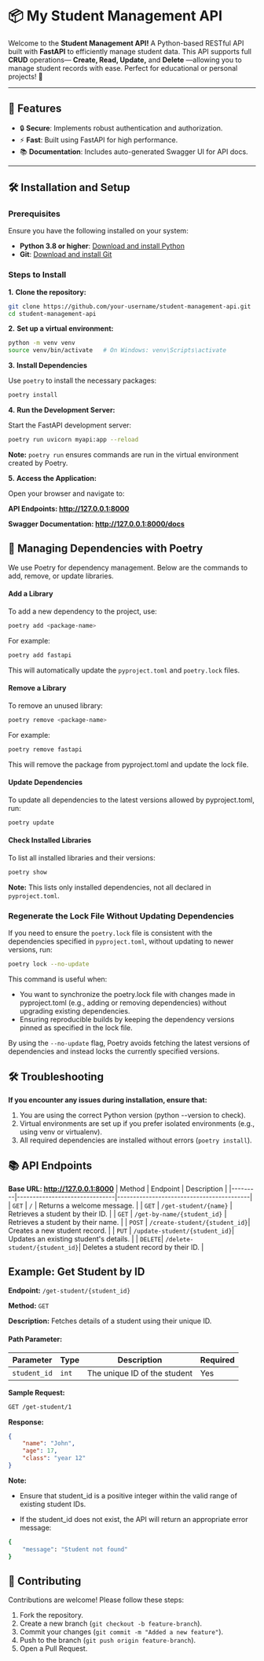 # 📦 My Student Management API

Welcome to the **Student Management API!** A Python-based RESTful API built with **FastAPI** to efficiently manage student data. This API supports full **CRUD** operations— **Create, Read, Update,** and **Delete** —allowing you to manage student records with ease. Perfect for educational or personal projects! 🎉

---

## 🌟 Features
- 🔒 **Secure**: Implements robust authentication and authorization.
- ⚡ **Fast**: Built using FastAPI for high performance.
- 📚 **Documentation**: Includes auto-generated Swagger UI for API docs.

---
## 🛠 Installation and Setup

### Prerequisites
Ensure you have the following installed on your system:
- **Python 3.8 or higher**: [Download and install Python](https://www.python.org/downloads/)
- **Git**: [Download and install Git](https://git-scm.com/)


### Steps to Install
**1.** **Clone the repository:**
   ```bash
   git clone https://github.com/your-username/student-management-api.git
   cd student-management-api
   ```

**2.** **Set up a virtual environment:**
   ```bash
python -m venv venv
source venv/bin/activate   # On Windows: venv\Scripts\activate
```

**3.** **Install Dependencies**
   
   Use `poetry` to install the necessary packages:
   ```bash
   poetry install
   ```
     
**4.** **Run the Development Server:**
   
Start the FastAPI development server:
```bash
poetry run uvicorn myapi:app --reload
```
**Note:** `poetry run` ensures commands are run in the virtual environment created by Poetry.

**5.** **Access the Application:**


Open your browser and navigate to:

**API Endpoints: http://127.0.0.1:8000**

**Swagger Documentation: http://127.0.0.1:8000/docs**

##  🔄 Managing Dependencies with Poetry

We use Poetry for dependency management. Below are the commands to add, remove, or update libraries.


####  Add a Library
To add a new dependency to the project, use:
```bash
poetry add <package-name>
```
For example:
```bash
poetry add fastapi
```
This will automatically update the `pyproject.toml` and `poetry.lock` files.

####  Remove a Library
To remove an unused library:
```bash
poetry remove <package-name>
```
For example: 
```bash
poetry remove fastapi
```
This will remove the package from pyproject.toml and update the lock file.

####  Update Dependencies
To update all dependencies to the latest versions allowed by pyproject.toml, run:
```bash
poetry update
```
####  Check Installed Libraries
To list all installed libraries and their versions:
```bash
poetry show
```
**Note:** This lists only installed dependencies, not all declared in `pyproject.toml`.

### Regenerate the Lock File Without Updating Dependencies
If you need to ensure the `poetry.lock` file is consistent with the dependencies specified in `pyproject.toml`, without updating to newer versions, run:

```bash
poetry lock --no-update
```
This command is useful when:

- You want to synchronize the poetry.lock file with changes made in pyproject.toml (e.g., adding or removing dependencies) without upgrading existing dependencies.
- Ensuring reproducible builds by keeping the dependency versions pinned as specified in the lock file.
  
By using the `--no-update` flag, Poetry avoids fetching the latest versions of dependencies and instead locks the currently specified versions.


## 🛠 Troubleshooting

**If you encounter any issues during installation, ensure that:**

1. You are using the correct Python version (python --version to check).
2. Virtual environments are set up if you prefer isolated environments (e.g., using venv or virtualenv).
3. All required dependencies are installed without errors (`poetry install`).


## 📚 API Endpoints

**Base URL: http://127.0.0.1:8000**
| Method  | Endpoint                      | Description                              |
|---------|-------------------------------|------------------------------------------|
| `GET`   | `/`                           | Returns a welcome message.              |
| `GET`   | `/get-student/{name}`         | Retrieves a student by their ID.        |
| `GET`   | `/get-by-name/{student_id}`   | Retrieves a student by their name.      |
| `POST`  | `/create-student/{student_id}`| Creates a new student record.           |
| `PUT`   | `/update-student/{student_id}`| Updates an existing student's details.  |
| `DELETE`| `/delete-student/{student_id}`| Deletes a student record by their ID.   |

## Example: Get Student by ID
**Endpoint:** `/get-student/{student_id}`

**Method:** `GET`

**Description:** Fetches details of a student using their unique ID.

#### Path Parameter:
| Parameter    | Type  | Description                  | Required |
|--------------|-------|------------------------------|----------|
| `student_id` | `int` | The unique ID of the student | Yes      |


**Sample Request:**
```bash
GET /get-student/1
```
**Response:**
```json
{
    "name": "John",
    "age": 17,
    "class": "year 12"
}
```
**Note:**
- Ensure that student_id is a positive integer within the valid range of existing student IDs.
  
- If the student_id does not exist, the API will return an appropriate error message:
```bash
{
    "message": "Student not found"
}
```


## 🤝 Contributing
Contributions are welcome! Please follow these steps:
1. Fork the repository.
2. Create a new branch (`git checkout -b feature-branch`).
3. Commit your changes (`git commit -m "Added a new feature"`).
4. Push to the branch (`git push origin feature-branch`).
5. Open a Pull Request.

